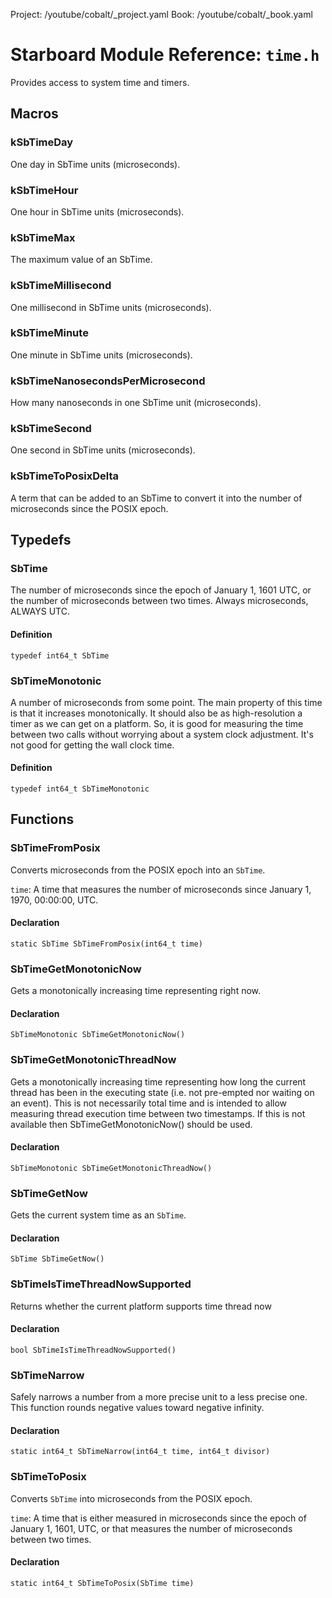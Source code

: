 Project: /youtube/cobalt/_project.yaml
Book: /youtube/cobalt/_book.yaml

# Starboard Module Reference: `time.h`

Provides access to system time and timers.

## Macros

### kSbTimeDay

One day in SbTime units (microseconds).

### kSbTimeHour

One hour in SbTime units (microseconds).

### kSbTimeMax

The maximum value of an SbTime.

### kSbTimeMillisecond

One millisecond in SbTime units (microseconds).

### kSbTimeMinute

One minute in SbTime units (microseconds).

### kSbTimeNanosecondsPerMicrosecond

How many nanoseconds in one SbTime unit (microseconds).

### kSbTimeSecond

One second in SbTime units (microseconds).

### kSbTimeToPosixDelta

A term that can be added to an SbTime to convert it into the number of
microseconds since the POSIX epoch.

## Typedefs

### SbTime

The number of microseconds since the epoch of January 1, 1601 UTC, or the number
of microseconds between two times. Always microseconds, ALWAYS UTC.

#### Definition

```
typedef int64_t SbTime
```

### SbTimeMonotonic

A number of microseconds from some point. The main property of this time is that
it increases monotonically. It should also be as high-resolution a timer as we
can get on a platform. So, it is good for measuring the time between two calls
without worrying about a system clock adjustment. It's not good for getting the
wall clock time.

#### Definition

```
typedef int64_t SbTimeMonotonic
```

## Functions

### SbTimeFromPosix

Converts microseconds from the POSIX epoch into an `SbTime`.

`time`: A time that measures the number of microseconds since January 1, 1970,
00:00:00, UTC.

#### Declaration

```
static SbTime SbTimeFromPosix(int64_t time)
```

### SbTimeGetMonotonicNow

Gets a monotonically increasing time representing right now.

#### Declaration

```
SbTimeMonotonic SbTimeGetMonotonicNow()
```

### SbTimeGetMonotonicThreadNow

Gets a monotonically increasing time representing how long the current thread
has been in the executing state (i.e. not pre-empted nor waiting on an event).
This is not necessarily total time and is intended to allow measuring thread
execution time between two timestamps. If this is not available then
SbTimeGetMonotonicNow() should be used.

#### Declaration

```
SbTimeMonotonic SbTimeGetMonotonicThreadNow()
```

### SbTimeGetNow

Gets the current system time as an `SbTime`.

#### Declaration

```
SbTime SbTimeGetNow()
```

### SbTimeIsTimeThreadNowSupported

Returns whether the current platform supports time thread now

#### Declaration

```
bool SbTimeIsTimeThreadNowSupported()
```

### SbTimeNarrow

Safely narrows a number from a more precise unit to a less precise one. This
function rounds negative values toward negative infinity.

#### Declaration

```
static int64_t SbTimeNarrow(int64_t time, int64_t divisor)
```

### SbTimeToPosix

Converts `SbTime` into microseconds from the POSIX epoch.

`time`: A time that is either measured in microseconds since the epoch of
January 1, 1601, UTC, or that measures the number of microseconds between two
times.

#### Declaration

```
static int64_t SbTimeToPosix(SbTime time)
```

